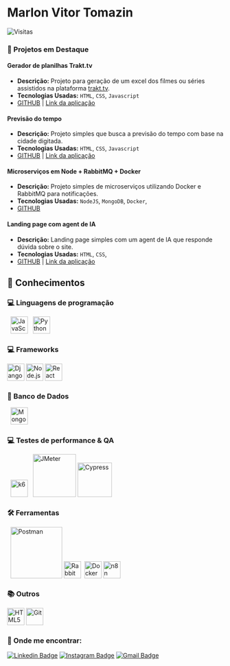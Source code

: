 # Marlon Vitor Tomazin
![Visitas](https://komarev.com/ghpvc/?username=marlonvtomazin&color=brightgreen&label=Visitas&style=for-the-badge)

### 🚀 Projetos em Destaque

#### Gerador de planilhas Trakt.tv
* **Descrição:** Projeto para geração de um excel dos filmes ou séries assistidos na plataforma [trakt.tv](https://trakt.tv/).
* **Tecnologias Usadas:** `HTML`, `CSS`, `Javascript`
* [GITHUB](https://github.com/marlonvtomazin/traktApiV2) | [Link da aplicação](https://traktapiv2.netlify.app/)

#### Previsão do tempo
* **Descrição:** Projeto simples que busca a previsão do tempo com base na cidade digitada.
* **Tecnologias Usadas:** `HTML`, `CSS`, `Javascript`
* [GITHUB](https://github.com/marlonvtomazin/weatherForecast) | [Link da aplicação](https://weatherforecastv1.netlify.app/)

#### Microserviços em Node + RabbitMQ + Docker
* **Descrição:** Projeto simples de microserviços utilizando Docker e RabbitMQ para notificações.
* **Tecnologias Usadas:** `NodeJS`, `MongoDB`, `Docker`, 
* [GITHUB](https://github.com/marlonvtomazin/basic-nodejs-microservices)

#### Landing page com agent de IA
* **Descrição:** Landing page simples com um agent de IA que responde dúvida sobre o site.
* **Tecnologias Usadas:** `HTML`, `CSS`, 
* [GITHUB](https://github.com/marlonvtomazin/landing-page-coffe-shop) | [Link da aplicação](https://landing-page-coffe-shop.netlify.app/)

## 🧠 Conhecimentos
### 💻 Linguagens de programação

<div align="left">
  <img src="https://cdn.jsdelivr.net/gh/devicons/devicon/icons/javascript/javascript-original.svg" alt="JavaScript" width="40" height="40"/>
  <img src="https://cdn.jsdelivr.net/gh/devicons/devicon/icons/python/python-original.svg" alt="Python" width="40" height="40"/>
</div>

### 💻 Frameworks

<div align="left">
  <img src="https://cdn.jsdelivr.net/gh/devicons/devicon/icons/django/django-plain.svg" alt="Django" width="40" height="40"/>
  <img src="https://cdn.jsdelivr.net/gh/devicons/devicon/icons/nodejs/nodejs-original.svg" alt="Node.js" width="40" height="40"/>
  <img src="https://cdn.jsdelivr.net/gh/devicons/devicon/icons/reactnative/reactnative-original.svg" alt="React Native" width="40" height="40"/>
  
</div>

### 💾 Banco de Dados

<div align="left">
  <img src="https://cdn.jsdelivr.net/gh/devicons/devicon/icons/mongodb/mongodb-original-wordmark.svg" alt="MongoDB" width="40" height="40"/>
</div>

### 💻 Testes de performance & QA

<div align="left">
  <img src="https://cdn.jsdelivr.net/gh/devicons/devicon/icons/k6/k6-original.svg" alt="k6" width="40" height="40"/>
  <img src="https://jmeter.apache.org/images/logo.svg" alt="JMeter" width="100" height="100"/>
  <img src="https://www.cypress.io/cypress_logo_social.png" alt="Cypress" width="80" height="80"/>
</div>

### 🛠️ Ferramentas
<div align="left">
  <img src="https://miro.medium.com/v2/resize:fit:1400/1*ap0NRizcKwuX5gfzKqEk6Q.png" alt="Postman" width="120" height="120"/>
  <img src="https://cdn.jsdelivr.net/gh/devicons/devicon/icons/rabbitmq/rabbitmq-original.svg" alt="RabbitMQ" width="40" height="40"/>
  &nbsp;<img src="https://cdn.jsdelivr.net/gh/devicons/devicon/icons/docker/docker-original-wordmark.svg" alt="Docker" width="40" height="40"/>
  <img src="https://browserflow.io/images/N8N-badge.png" alt="n8n" width="40" height="40"/>
</div>

### 📚 Outros
<div align="left">
  <img src="https://cdn.jsdelivr.net/gh/devicons/devicon/icons/html5/html5-original.svg" alt="HTML5" width="40" height="40"/>
  <img src="https://cdn.jsdelivr.net/gh/devicons/devicon/icons/git/git-original.svg" alt="Git" width="40" height="40"/>
</div>

### 🤝 Onde me encontrar:
[![Linkedin Badge](https://img.shields.io/badge/LinkedIn-0077B5?style=for-the-badge&logo=linkedin&logoColor=white)](https://www.linkedin.com/in/marlon-tomazin/)
[![Instagram Badge](https://img.shields.io/badge/Instagram-E4405F?style=for-the-badge&logo=instagram&logoColor=white)](https://www.instagram.com/marlonvtomazin/)
[![Gmail Badge](https://img.shields.io/badge/Gmail-D14836?style=for-the-badge&logo=gmail&logoColor=white)](mailto:marlonvtomazin@gmail.com)
